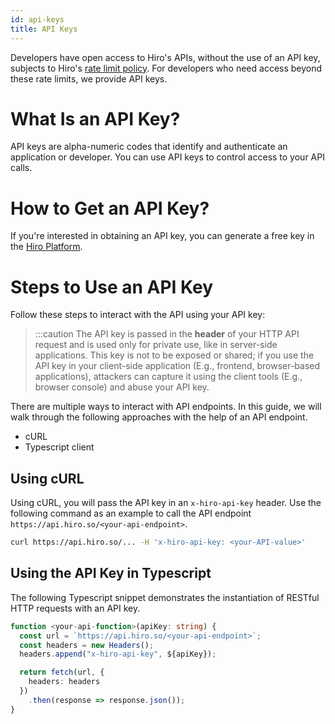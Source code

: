 ```yaml
---
id: api-keys
title: API Keys
---
```


Developers have open access to Hiro's APIs, without the use of an API key, subjects to Hiro's [rate limit policy](https://docs.hiro.so/rate-limiting). For developers who need access beyond these rate limits, we provide API keys.

# What Is an API Key?

API keys are alpha-numeric codes that identify and authenticate an application or developer. You can use API keys to control access to your API calls.

# How to Get an API Key?

If you're interested in obtaining an API key, you can generate a free key in the [Hiro Platform](https://platform.hiro.so/).

# Steps to Use an API Key

Follow these steps to interact with the API using your API key:

> :::caution
> The API key is passed in the **header** of your HTTP API request and is used only for private use, like in server-side applications. This key is not to be exposed or shared; if you use the API key in your client-side application (E.g., frontend, browser-based applications), attackers can capture it using the client tools (E.g., browser console) and abuse your API key.

There are multiple ways to interact with API endpoints. In this guide, we will walk through the following approaches with the help of an API endpoint.

- cURL
- Typescript client

## Using cURL

Using cURL, you will pass the API key in an `x-hiro-api-key` header. Use the following command as an example to call the API endpoint `https://api.hiro.so/<your-api-endpoint>`.

```sh
curl https://api.hiro.so/... -H 'x-hiro-api-key: <your-API-value>'
```

## Using the API Key in Typescript

The following Typescript snippet demonstrates the instantiation of RESTful HTTP requests with an API key.

```typescript
function <your-api-function>(apiKey: string) {
  const url = `https://api.hiro.so/<your-api-endpoint>`;
  const headers = new Headers();
  headers.append("x-hiro-api-key", ${apiKey});

  return fetch(url, {
    headers: headers
  })
    .then(response => response.json());
}
```
